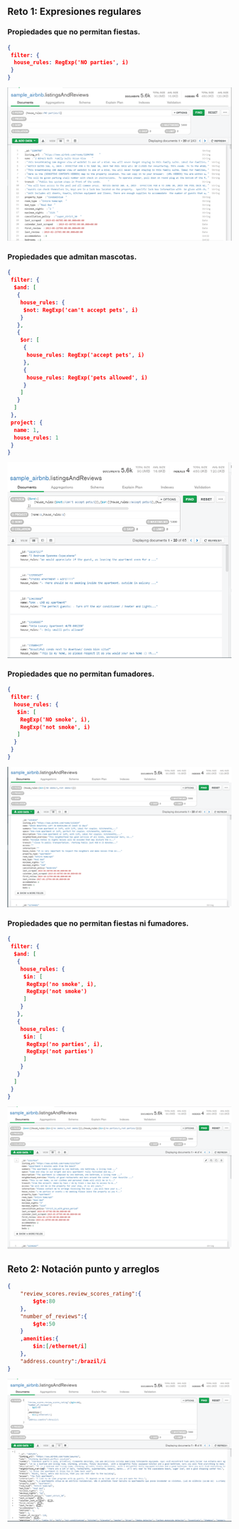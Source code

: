 ## Reto 1: Expresiones regulares



### Propiedades que no permitan fiestas.

```json
{
 filter: {
  house_rules: RegExp('NO parties', i)
 }
}

```

![1](img/1.png)

### Propiedades que admitan mascotas.

```json
{
 filter: {
  $and: [
   {
    house_rules: {
     $not: RegExp('can't accept pets', i)
    }
   },
   {
    $or: [
     {
      house_rules: RegExp('accept pets', i)
     },
     {
      house_rules: RegExp('pets allowed', i)
     }
    ]
   }
  ]
 },
 project: {
  name: 1,
  house_rules: 1
 }
}
```

![1](img/2.png)

### Propiedades que no permitan fumadores.

```json
{
 filter: {
  house_rules: {
   $in: [
    RegExp('NO smoke', i),
    RegExp('not smoke', i)
   ]
  }
 }
}
```

![smoke](img/3.png)

### Propiedades que no permitan fiestas ni fumadores.

```json
{
 filter: {
  $and: [
   {
    house_rules: {
     $in: [
      RegExp('no smoke', i),
      RegExp('not smoke')
     ]
    }
   },
   {
    house_rules: {
     $in: [
      RegExp('no parties', i),
      RegExp('not parties')
     ]
    }
   }
  ]
 }
}
```

![no fiestas ni fumar](img/4.png)

## Reto 2: Notación punto y arreglos

```json
{
    "review_scores.review_scores_rating":{
        $gte:80
    },
    "number_of_reviews":{
        $gte:50
    }
    ,amenities:{
        $in:[/ethernet/i]
    },
    "address.country":/brazil/i
}
```

![reto2](img/5.png)